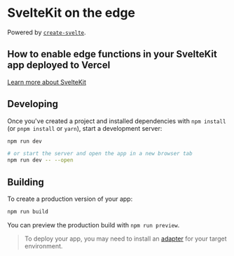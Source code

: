 # SvelteKit on the edge

Powered by [`create-svelte`](https://github.com/sveltejs/kit/tree/master/packages/create-svelte).

## How to enable edge functions in your SvelteKit app deployed to Vercel


[Learn more about SvelteKit](https://kit.svelte.dev/)


## Developing

Once you've created a project and installed dependencies with `npm install` (or `pnpm install` or `yarn`), start a development server:

```bash
npm run dev

# or start the server and open the app in a new browser tab
npm run dev -- --open
```

## Building

To create a production version of your app:

```bash
npm run build
```

You can preview the production build with `npm run preview`.

> To deploy your app, you may need to install an [adapter](https://kit.svelte.dev/docs/adapters) for your target environment.
